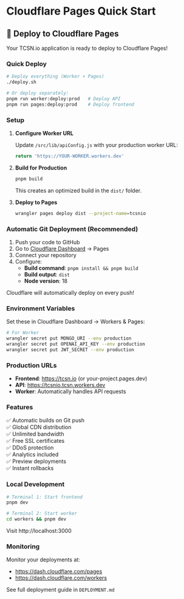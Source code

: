 # Cloudflare Pages Quick Start

## 🚀 Deploy to Cloudflare Pages

Your TCSN.io application is ready to deploy to Cloudflare Pages!

### Quick Deploy

```bash
# Deploy everything (Worker + Pages)
./deploy.sh

# Or deploy separately:
pnpm run worker:deploy:prod   # Deploy API
pnpm run pages:deploy:prod    # Deploy frontend
```

### Setup

1. **Configure Worker URL**
   
   Update `/src/lib/apiConfig.js` with your production worker URL:
   ```javascript
   return 'https://YOUR-WORKER.workers.dev'
   ```

2. **Build for Production**
   
   ```bash
   pnpm build
   ```
   
   This creates an optimized build in the `dist/` folder.

3. **Deploy to Pages**
   
   ```bash
   wrangler pages deploy dist --project-name=tcsnio
   ```

### Automatic Git Deployment (Recommended)

1. Push your code to GitHub
2. Go to [Cloudflare Dashboard](https://dash.cloudflare.com) → Pages
3. Connect your repository
4. Configure:
   - **Build command**: `pnpm install && pnpm build`
   - **Build output**: `dist`
   - **Node version**: 18

Cloudflare will automatically deploy on every push!

### Environment Variables

Set these in Cloudflare Dashboard → Workers & Pages:

```bash
# For Worker
wrangler secret put MONGO_URI --env production
wrangler secret put OPENAI_API_KEY --env production
wrangler secret put JWT_SECRET --env production
```

### Production URLs

- **Frontend**: https://tcsn.io (or your-project.pages.dev)
- **API**: https://tcsnio.tcsn.workers.dev
- **Worker**: Automatically handles API requests

### Features

✅ Automatic builds on Git push  
✅ Global CDN distribution  
✅ Unlimited bandwidth  
✅ Free SSL certificates  
✅ DDoS protection  
✅ Analytics included  
✅ Preview deployments  
✅ Instant rollbacks  

### Local Development

```bash
# Terminal 1: Start frontend
pnpm dev

# Terminal 2: Start worker
cd workers && pnpm dev
```

Visit http://localhost:3000

### Monitoring

Monitor your deployments at:
- https://dash.cloudflare.com/pages
- https://dash.cloudflare.com/workers

See full deployment guide in `DEPLOYMENT.md`
